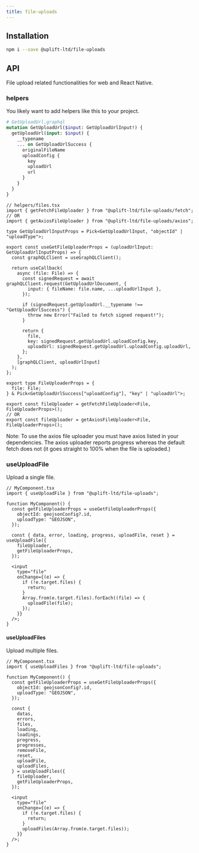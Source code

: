 ```yaml
---
title: file-uploads
---
```


## Installation

```sh
npm i --save @uplift-ltd/file-uploads
```

## API

File upload related functionalities for web and React Native.

### helpers

You likely want to add helpers like this to your project.

```graphql
# GetUploadUrl.graphql
mutation GetUploadUrl($input: GetUploadUrlInput!) {
  getUploadUrl(input: $input) {
    __typename
    ... on GetUploadUrlSuccess {
      originalFileName
      uploadConfig {
        key
        uploadUrl
        url
      }
    }
  }
}
```

```tsx
// helpers/files.tsx
import { getFetchFileUploader } from "@uplift-ltd/file-uploads/fetch";
// OR
import { getAxiosFileUploader } from "@uplift-ltd/file-uploads/axios";

type GetUploadUrlInputProps = Pick<GetUploadUrlInput, "objectId" | "uploadType">;

export const useGetFileUploaderProps = (uploadUrlInput: GetUploadUrlInputProps) => {
  const graphQLClient = useGraphQLClient();

  return useCallback(
    async (file: File) => {
      const signedRequest = await graphQLClient.request(GetUploadUrlDocument, {
        input: { fileName: file.name, ...uploadUrlInput },
      });

      if (signedRequest.getUploadUrl.__typename !== "GetUploadUrlSuccess") {
        throw new Error("Failed to fetch signed request!");
      }

      return {
        file,
        key: signedRequest.getUploadUrl.uploadConfig.key,
        uploadUrl: signedRequest.getUploadUrl.uploadConfig.uploadUrl,
      };
    },
    [graphQLClient, uploadUrlInput]
  );
};

export type FileUploaderProps = {
  file: File;
} & Pick<GetUploadUrlSuccess["uploadConfig"], "key" | "uploadUrl">;

export const fileUploader = getFetchFileUploader<File, FileUploaderProps>();
// OR
export const fileUploader = getAxiosFileUploader<File, FileUploaderProps>();
```

Note: To use the axios file uploader you must have axios listed in your dependencies. The axios
uploader reports progress whereas the default fetch does not (it goes straight to 100% when the file
is uploaded.)

### useUploadFile

Upload a single file.

```tsx
// MyComponent.tsx
import { useUploadFile } from "@uplift-ltd/file-uploads";

function MyComponent() {
  const getFileUploaderProps = useGetFileUploaderProps({
    objectId: geojsonConfig?.id,
    uploadType: "GEOJSON",
  });

  const { data, error, loading, progress, uploadFile, reset } = useUploadFile({
    fileUploader,
    getFileUploaderProps,
  });

  <input
    type="file"
    onChange={(e) => {
      if (!e.target.files) {
        return;
      }
      Array.from(e.target.files).forEach((file) => {
        uploadFile(file);
      });
    }}
  />;
}
```

#### useUploadFiles

Upload multiple files.

```tsx
// MyComponent.tsx
import { useUploadFiles } from "@uplift-ltd/file-uploads";

function MyComponent() {
  const getFileUploaderProps = useGetFileUploaderProps({
    objectId: geojsonConfig?.id,
    uploadType: "GEOJSON",
  });

  const {
    datas,
    errors,
    files,
    loading,
    loadings,
    progress,
    progresses,
    removeFile,
    reset,
    uploadFile,
    uploadFiles,
  } = useUploadFiles({
    fileUploader,
    getFileUploaderProps,
  });

  <input
    type="file"
    onChange={(e) => {
      if (!e.target.files) {
        return;
      }
      uploadFiles(Array.from(e.target.files));
    }}
  />;
}
```
